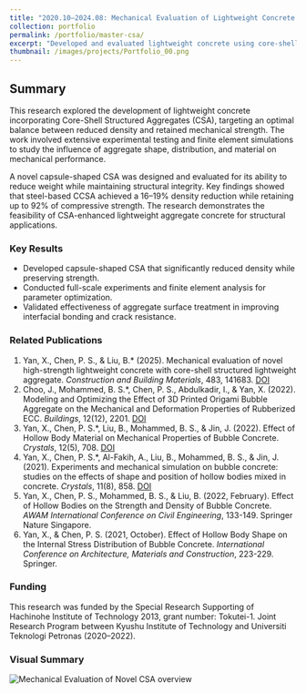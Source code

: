 ```yaml
---
title: "2020.10–2024.08: Mechanical Evaluation of Lightweight Concrete with Core-Shell Structured Aggregates"
collection: portfolio
permalink: /portfolio/master-csa/
excerpt: "Developed and evaluated lightweight concrete using core-shell structured aggregates (CSA) to optimize structural performance. Combined physical testing and finite element simulations to investigate how aggregate morphology, material composition, and interface properties influence compressive strength and density reduction."
thumbnail: /images/projects/Portfolio_00.png
---
```


## Summary

This research explored the development of lightweight concrete incorporating Core-Shell Structured Aggregates (CSA), targeting an optimal balance between reduced density and retained mechanical strength. The work involved extensive experimental testing and finite element simulations to study the influence of aggregate shape, distribution, and material on mechanical performance.

A novel capsule-shaped CSA was designed and evaluated for its ability to reduce weight while maintaining structural integrity. Key findings showed that steel-based CCSA achieved a 16–19% density reduction while retaining up to 92% of compressive strength. The research demonstrates the feasibility of CSA-enhanced lightweight aggregate concrete for structural applications.

### Key Results

- Developed capsule-shaped CSA that significantly reduced density while preserving strength.
- Conducted full-scale experiments and finite element analysis for parameter optimization.
- Validated effectiveness of aggregate surface treatment in improving interfacial bonding and crack resistance.

### Related Publications

1. Yan, X., Chen, P. S., & Liu, B.* (2025). Mechanical evaluation of novel high-strength lightweight concrete with core-shell structured lightweight aggregate. *Construction and Building Materials*, 483, 141683. [DOI](https://doi.org/10.1016/j.conbuildmat.2024.141683)
2. Choo, J., Mohammed, B. S.*, Chen, P. S., Abdulkadir, I., & Yan, X. (2022). Modeling and Optimizing the Effect of 3D Printed Origami Bubble Aggregate on the Mechanical and Deformation Properties of Rubberized ECC. *Buildings*, 12(12), 2201. [DOI](https://doi.org/10.3390/buildings12122201)
3. Yan, X., Chen, P. S.*, Liu, B., Mohammed, B. S., & Jin, J. (2022). Effect of Hollow Body Material on Mechanical Properties of Bubble Concrete. *Crystals*, 12(5), 708. [DOI](https://doi.org/10.3390/cryst12050708)
4. Yan, X., Chen, P. S.*, Al-Fakih, A., Liu, B., Mohammed, B. S., & Jin, J. (2021). Experiments and mechanical simulation on bubble concrete: studies on the effects of shape and position of hollow bodies mixed in concrete. *Crystals*, 11(8), 858. [DOI](https://doi.org/10.3390/cryst11080858)
5. Yan, X., Chen, P. S., Mohammed, B. S., & Liu, B. (2022, February). Effect of Hollow Bodies on the Strength and Density of Bubble Concrete. *AWAM International Conference on Civil Engineering*, 133-149. Springer Nature Singapore.
6. Yan, X., & Chen, P. S. (2021, October). Effect of Hollow Body Shape on the Internal Stress Distribution of Bubble Concrete. *International Conference on Architecture, Materials and Construction*, 223-229. Springer.

### Funding

This research was funded by the Special Research Supporting of Hachinohe Institute of Technology 2013, grant number: Tokutei-1. Joint Research Program between Kyushu Institute of Technology and Universiti Teknologi Petronas (2020–2022).

### Visual Summary

<img src='/images/Portfolio_00.png' alt='Mechanical Evaluation of Novel CSA overview'>